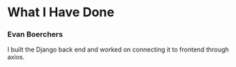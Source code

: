 # What I Have Done
### Evan Boerchers
I built the Django back end and worked on connecting it to frontend through axios.


